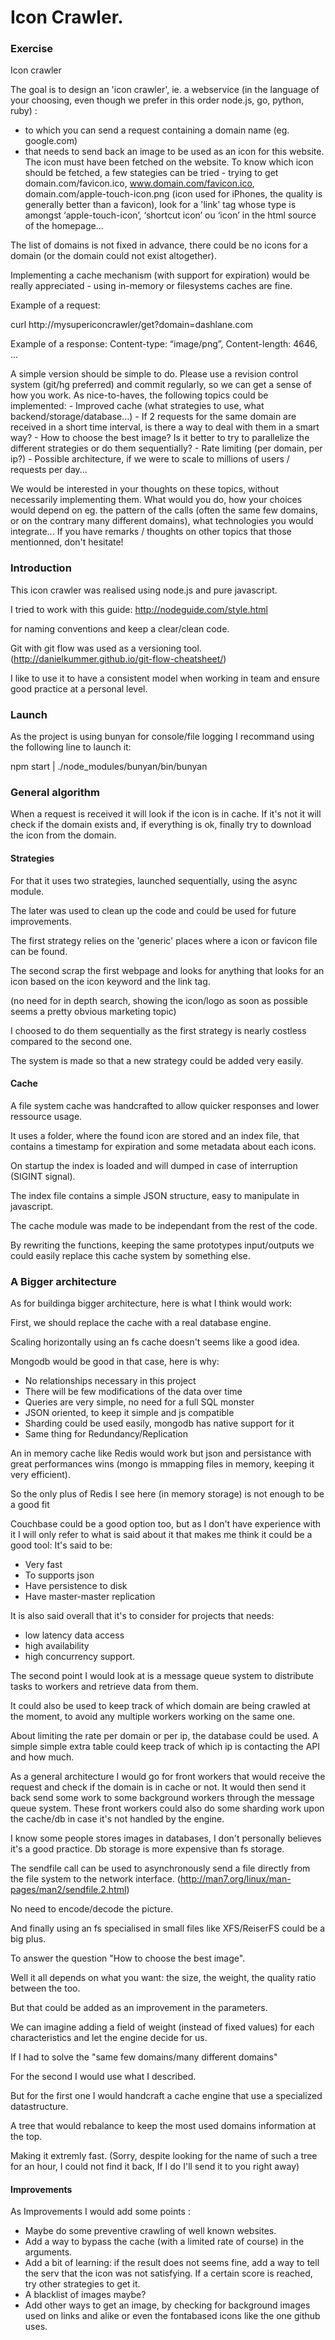 # Icon Crawler.

### Exercise

Icon crawler

The goal is to design an 'icon crawler', ie. a webservice (in the language of your choosing, even though we prefer in this order node.js, go, python, ruby) :
- to which you can send a request containing a domain name (eg. google.com)
- that needs to send back an image to be used as an icon for this website. The icon must have been fetched on the website. To know which icon should be fetched, a few stategies can be tried - trying to get domain.com/favicon.ico, www.domain.com/favicon.ico, domain.com/apple-touch-icon.png (icon used for iPhones, the quality is generally better than a favicon), look for a 'link' tag whose type is amongst ‘apple-touch-icon’, ‘shortcut icon’ ou ‘icon’ in the html source of the homepage...

The list of domains is not fixed in advance, there could be no icons for a domain (or the domain could not exist altogether).

Implementing a cache mechanism (with support for expiration) would be really appreciated - using in-memory or filesystems caches are fine.

Example of a request:
 
curl http://mysupericoncrawler/get?domain=dashlane.com
 
Example of a response:
Content-type: “image/png”, Content-length: 4646, ...
 
A simple version should be simple to do. Please use a revision control system (git/hg preferred) and commit regularly, so we can get a sense of how you work.
As nice-to-haves, the following topics could be implemented:
    - Improved cache (what strategies to use, what backend/storage/database...)
    - If 2 requests for the same domain are received in a short time interval, is there a way to deal with them in a smart way?
    - How to choose the best image? Is it better to try to parallelize the different strategies or do them sequentially?
    - Rate limiting (per domain, per ip?)
    - Possible architecture, if we were to scale to millions of users / requests per day...
 

We would be interested in your thoughts on these topics, without necessarily implementing them. What would you do, how your choices would depend on eg. the pattern of the calls (often the same few domains, or on the contrary many different domains), what technologies you would integrate... If you have remarks / thoughts on other topics that those mentionned, don't hesitate!

### Introduction

This icon crawler was realised using node.js and pure javascript.

I tried to work with this guide:
http://nodeguide.com/style.html

for naming conventions and keep a clear/clean code.

Git with git flow was used as a versioning tool.
(http://danielkummer.github.io/git-flow-cheatsheet/)

I like to use it to have a consistent model when working in team and ensure good practice at a personal level.

### Launch

As the project is using bunyan for console/file logging I recommand using the following line to launch it:

npm start | ./node_modules/bunyan/bin/bunyan

### General algorithm

When a request is received it will look if the icon is in cache.
If it's not it will check if the domain exists and, if everything is ok, finally try to download the icon
from the domain.

#### Strategies

For that it uses two strategies, launched sequentially, using the async module.

The later was used to clean up the code and could be used for future improvements.

The first strategy relies on the 'generic' places where a icon or favicon file can be found.

The second scrap the first webpage and looks for anything that looks for an icon based on the icon keyword and the link tag.

(no need for in depth search, showing the icon/logo as soon as possible seems a pretty obvious marketing topic)

I choosed to do them sequentially as the first strategy is nearly costless compared to the second one.

The system is made so that a new strategy could be added very easily.

#### Cache

A file system cache was handcrafted to allow quicker responses and lower ressource usage.

It uses a folder, where the found icon are stored and an index file, that contains a timestamp for expiration and some metadata about each icons.

On startup the index is loaded and will dumped in case of interruption (SIGINT signal).

The index file contains a simple JSON structure, easy to manipulate in javascript.

The cache module was made to be independant from the rest of the code.

By rewriting the functions, keeping the same prototypes input/outputs
we could easily replace this cache system by something else.

### A Bigger architecture

As for buildinga bigger architecture, here is what I think would work:

First, we should replace the cache with a real database engine.

Scaling horizontally using an fs cache doesn't seems like a good idea.

Mongodb would be good in that case, here is why:

- No relationships necessary in this project
- There will be few modifications of the data over time
- Queries are very simple, no need for a full SQL monster
- JSON oriented, to keep it simple and js compatible
- Sharding could be used easily, mongodb has native support for it
- Same thing for Redundancy/Replication

An in memory cache like Redis would work but json and persistance with great performances wins (mongo is mmapping files in memory, keeping it very efficient).

So the only plus of Redis I see here (in memory storage) is not enough to be a good fit

Couchbase could be a good option too, but as I don't have experience with it I will only refer to what is said about it that makes me think it could be a good tool:
It's said to be:

- Very fast
- To supports json
- Have persistence to disk
- Have master-master replication

It is also said overall that it's to consider for projects that needs:
- low latency data access
- high availability
- high concurrency support.

The second point I would look at is a message queue system to distribute tasks to workers and retrieve data from them.

It could also be used to keep track of which domain are being crawled at the moment, to avoid any multiple workers working on the same one.

About limiting the rate per domain or per ip, the database could be used.
A simple simple extra table could keep track of which ip is contacting the API and how much.

As a general architecture I would go for front workers that would receive the request
and check if the domain is in cache or not.
It would then send it back send some work to some background workers through the message queue system.
These front workers could also do some sharding work upon the cache/db in case it's not handled by the engine.

I know some people stores images in databases, I don't personally believes it's a good practice.
Db storage is more expensive than fs storage.

The sendfile call can be used to asynchronously send a file directly from the file system to the network interface.
(http://man7.org/linux/man-pages/man2/sendfile.2.html)

No need to encode/decode the picture.

And finally using an fs specialised in small files like XFS/ReiserFS could be a big plus.

To answer the question "How to choose the best image".

Well it all depends on what you want: the size, the weight, the quality ratio between the too.

But that could be added as an improvement in the parameters.

We can imagine adding a field of weight (instead of fixed values) for each characteristics and let the engine decide for us.

If I had to solve the "same few domains/many different domains"

For the second I would use what I described.

But for the first one I would handcraft a cache engine that use a specialized datastructure.

A tree that would rebalance to keep the most used domains information at the top.

Making it extremly fast.
(Sorry, despite looking for the name of such a tree for an hour, I could not find it back, If I do I'll send it to you right away)

#### Improvements

As Improvements I would add some points :
- Maybe do some preventive crawling of well known websites.
- Add a way to bypass the cache (with a limited rate of course) in the arguments.
- Add a bit of learning:
  if the result does not seems fine, add a way to tell the serv that the icon was not satisfying. If a certain score is reached, try other strategies to get it.
- A blacklist of images maybe?
- Add other ways to get an image,
  by checking for background images used on links and alike
  or even the fontabased icons like the one github uses.
